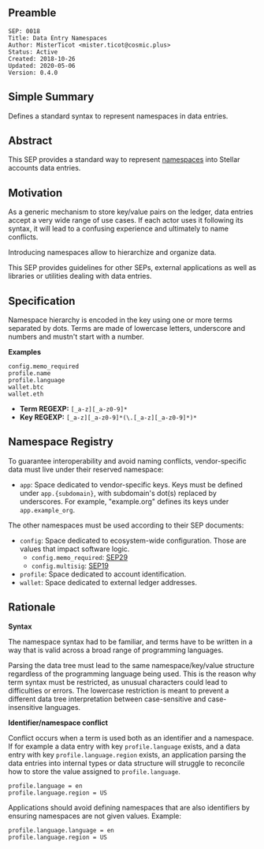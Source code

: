 ## Preamble

```
SEP: 0018
Title: Data Entry Namespaces
Author: MisterTicot <mister.ticot@cosmic.plus>
Status: Active
Created: 2018-10-26
Updated: 2020-05-06
Version: 0.4.0
```

## Simple Summary

Defines a standard syntax to represent namespaces in data entries.

## Abstract

This SEP provides a standard way to represent
[namespaces](https://en.wikipedia.org/wiki/Namespace) into Stellar accounts
data entries.

## Motivation

As a generic mechanism to store key/value pairs on the ledger, data entries
accept a very wide range of use cases. If each actor uses it following its
syntax, it will lead to a confusing experience and ultimately to name conflicts.

Introducing namespaces allow to hierarchize and organize data.

This SEP provides guidelines for other SEPs, external applications as well as
libraries or utilities dealing with data entries.

## Specification

Namespace hierarchy is encoded in the key using one or more terms separated by
dots. Terms are made of lowercase letters, underscore and numbers and mustn't
start with a number.

**Examples**

```
config.memo_required
profile.name
profile.language
wallet.btc
wallet.eth
```

* **Term REGEXP:** `[_a-z][_a-z0-9]*`
* **Key REGEXP:** `[_a-z][_a-z0-9]*(\.[_a-z][_a-z0-9]*)*`

## Namespace Registry

To guarantee interoperability and avoid naming conflicts, vendor-specific data
must live under their reserved namespace:

- `app`: Space dedicated to vendor-specific keys. Keys must be defined under
  `app.{subdomain}`, with subdomain's dot(s) replaced by underscores. For
  example, "example.org" defines its keys under `app.example_org`.

The other namespaces must be used according to their SEP documents:

- `config`: Space dedicated to ecosystem-wide configuration. Those are values
  that impact software logic.
  - `config.memo_required`: [SEP29](sep-0029.md)
  - `config.multisig`: [SEP19](sep-0019.md)
- `profile`: Space dedicated to account identification.
- `wallet`: Space dedicated to external ledger addresses.




## Rationale

**Syntax**

The namespace syntax had to be familiar, and terms have to be written in a way
that is valid across a broad range of programming languages.

Parsing the data tree must lead to the same namespace/key/value structure
regardless of the programming language being used. This is the reason why term
syntax must be restricted, as unusual characters could lead to difficulties or
errors. The lowercase restriction is meant to prevent a different data tree
interpretation between case-sensitive and case-insensitive languages.

**Identifier/namespace conflict**

Conflict occurs when a term is used both as an identifier and a namespace. If
for example a data entry with key `profile.language` exists, and a data entry
with key `profile.language.region` exists, an application parsing the data
entries into internal types or data structure will struggle to reconcile how to
store the value assigned to `profile.language`.

```
profile.language = en
profile.language.region = US
```

Applications should avoid defining namespaces that are also identifiers by
ensuring namespaces are not given values. Example:

```
profile.language.language = en
profile.language.region = US
```
